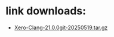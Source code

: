 # link downloads:
* <a href=https://github.com/XeroMz69/Clang/releases/download/Xero-Clang-20250519.1/Xero-Clang-21.0.0git-20250519.tar.gz>Xero-Clang-21.0.0git-20250519.tar.gz</a>
